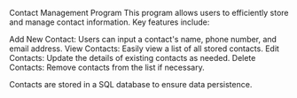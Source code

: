 Contact Management Program
This program allows users to efficiently store and manage contact information. Key features include:

Add New Contact: Users can input a contact's name, phone number, and email address.
View Contacts: Easily view a list of all stored contacts.
Edit Contacts: Update the details of existing contacts as needed.
Delete Contacts: Remove contacts from the list if necessary.

Contacts are stored in a SQL database to ensure data persistence.
